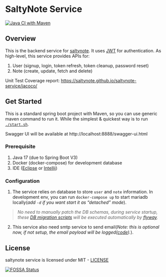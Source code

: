 # SaltyNote Service

[![Java CI with Maven](https://github.com/SaltyNote/saltynote-service/actions/workflows/maven.yml/badge.svg)](https://github.com/SaltyNote/saltynote-service/actions/workflows/maven.yml)

## Overview

This is the backend service for [saltynote](https://saltynote.com). It
uses [JWT](https://auth0.com/docs/tokens/json-web-tokens) for authentication. As high-level, this service provides APIs
for:

1.  User (signup, login, token refresh, token cleanup, password reset)
2.  Note (create, update, fetch and delete)

Unit Test Coverage report: https://saltynote.github.io/saltynote-service/jacoco/

## Get Started

This is a standard spring boot project with Maven, so you can use generic maven command to run it. While the simplest &
quickest way is to run [`./start.sh`](./start.sh).

Swagger UI will be available at http://localhost:8888/swagger-ui.html

### Prerequisite

1.  Java 17 (due to Spring Boot V3)
2.  Docker (docker-compose) for development database
3.  IDE ([Eclipse](https://www.eclipse.org/) or [Intellij](https://www.jetbrains.com/idea/))

### Configuration

1.  The service relies on database to store `user` and `note` information. In development env, you can run `docker-compose up`
   to start mariadb locally(*add `-d` if you want start it as “detached” mode*). 
   > *No need to manually patch the DB schemas, during service startup, these [DB migration scripts](src/main/resources/db/migration) will be executed automatically by [flyway](https://github.com/flyway/flyway).*
2.  This service also need smtp service to send email(*Note: this is optional now, if not setup, the email payload will
   be logged([code](src/main/java/com/saltynote/service/event/EmailEventListener.java#L50-L55)).*). 

## License

saltynote service is licensed under MIT - [LICENSE](./LICENSE)

[![FOSSA Status](https://app.fossa.com/api/projects/git%2Bgithub.com%2FSaltyNote%2Fsaltynote-service.svg?type=large)](https://app.fossa.com/projects/git%2Bgithub.com%2FSaltyNote%2Fsaltynote-service?ref=badge_large)
